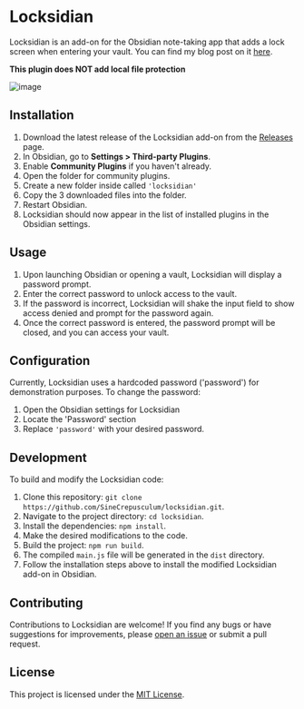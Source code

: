 # Locksidian

Locksidian is an add-on for the Obsidian note-taking app that adds a lock screen when entering your vault. You can find my blog post on it [here](https://uthvah.substack.com/p/locksidian-enhancing-note-security).

**This plugin does NOT add local file protection**


![image](https://github.com/SineCrepusculum/locksidian/assets/113909005/a0d2bb91-66f7-42dc-9c89-b240c6c0d74a)


## Installation

1. Download the latest release of the Locksidian add-on from the [Releases](https://github.com/SineCrepusculum/locksidian/releases) page.
2. In Obsidian, go to **Settings > Third-party Plugins**.
3. Enable **Community Plugins** if you haven't already.
4. Open the folder for community plugins.
5. Create a new folder inside called `'locksidian'`
6. Copy the 3 downloaded files into the folder.
7. Restart Obsidian.
8. Locksidian should now appear in the list of installed plugins in the Obsidian settings.

## Usage

1. Upon launching Obsidian or opening a vault, Locksidian will display a password prompt.
2. Enter the correct password to unlock access to the vault.
3. If the password is incorrect, Locksidian will shake the input field to show access denied and prompt for the password again.
4. Once the correct password is entered, the password prompt will be closed, and you can access your vault.

## Configuration

Currently, Locksidian uses a hardcoded password ('password') for demonstration purposes. To change the password:

1. Open the Obsidian settings for Locksidian
2. Locate the 'Password' section
3. Replace `'password'` with your desired password.

## Development

To build and modify the Locksidian code:

1. Clone this repository: `git clone https://github.com/SineCrepusculum/locksidian.git`.
2. Navigate to the project directory: `cd locksidian`.
3. Install the dependencies: `npm install`.
4. Make the desired modifications to the code.
5. Build the project: `npm run build`.
6. The compiled `main.js` file will be generated in the `dist` directory.
7. Follow the installation steps above to install the modified Locksidian add-on in Obsidian.

## Contributing

Contributions to Locksidian are welcome! If you find any bugs or have suggestions for improvements, please [open an issue](https://github.com/your-username/locksidian/issues) or submit a pull request.

## License

This project is licensed under the [MIT License](LICENSE).

